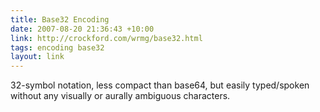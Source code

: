 ```yaml
---
title: Base32 Encoding
date: 2007-08-20 21:36:43 +10:00
link: http://crockford.com/wrmg/base32.html
tags: encoding base32
layout: link
---
```

32-symbol notation, less compact than base64, but easily typed/spoken without any visually or aurally ambiguous characters.
